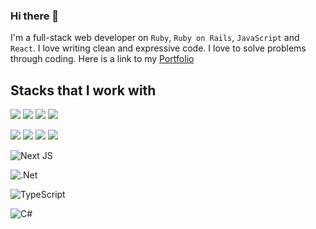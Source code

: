### Hi there 👋

I'm a full-stack web developer on `Ruby`, `Ruby on Rails`, `JavaScript` and `React`. I love writing clean and expressive code. I love to solve problems through coding.
Here is a link to my [Portfolio](https://taiwo2.github.io/portfolio/)


## Stacks that I work with

![](https://camo.githubusercontent.com/5d3b0191832237fcbfc6d4497524e8bb547c6bfc9eafb738d5205c629d202067/68747470733a2f2f696d672e736869656c64732e696f2f62616467652f68746d6c352532302d2532334533344632362e7376673f267374796c653d666f722d7468652d6261646765266c6f676f3d68746d6c35266c6f676f436f6c6f723d7768697465)
![](https://camo.githubusercontent.com/5ed492db9c79ad5990eda7dc80923377f0e7096b18a4d1e9b86c8987dc0e5aa5/68747470733a2f2f696d672e736869656c64732e696f2f62616467652f637373332532302d2532333135373242362e7376673f267374796c653d666f722d7468652d6261646765266c6f676f3d63737333266c6f676f436f6c6f723d7768697465)
![](https://camo.githubusercontent.com/62d37abe760867620e0baea1066303719d630a82936837ba7bff6b0c754e3c9f/68747470733a2f2f696d672e736869656c64732e696f2f62616467652f6a6176617363726970742532302d2532333332333333302e7376673f267374796c653d666f722d7468652d6261646765266c6f676f3d6a617661736372697074266c6f676f436f6c6f723d253233463744463145)
![](https://camo.githubusercontent.com/4484e4dad48ad3f432f9870d26623dddfd117188d2b59dd97bfe30ca54d92592/68747470733a2f2f696d672e736869656c64732e696f2f62616467652f727562792d2532334343333432442e7376673f267374796c653d666f722d7468652d6261646765266c6f676f3d72756279266c6f676f436f6c6f723d7768697465)


![](https://camo.githubusercontent.com/0568b5d46320f1e1940968211484c929aff66463cb1711f91bfa9e107b5d8d94/68747470733a2f2f696d672e736869656c64732e696f2f62616467652f7261696c732532302d2532334343303030302e7376673f267374796c653d666f722d7468652d6261646765266c6f676f3d727562792d6f6e2d7261696c73266c6f676f436f6c6f723d7768697465)
![](https://camo.githubusercontent.com/4e4a3b5c3e9c00501ec866e2f2466c5a6032f838aca5f2cf3b14450e39e8a2f0/68747470733a2f2f696d672e736869656c64732e696f2f62616467652f72656163742532302d2532333230323332612e7376673f267374796c653d666f722d7468652d6261646765266c6f676f3d7265616374266c6f676f436f6c6f723d253233363144414642)
![](https://camo.githubusercontent.com/11471bdc4fd1c7f2f1fe6c397c9096d597acc4397ac3e03d02dcdd5f05f1c508/68747470733a2f2f696d672e736869656c64732e696f2f62616467652f706f7374677265732d2532333331363139322e7376673f267374796c653d666f722d7468652d6261646765266c6f676f3d706f737467726573716c266c6f676f436f6c6f723d7768697465)
![](https://camo.githubusercontent.com/c733735b3d10e64e1efd1eeeb5bc66af1af5d8628caa1ee64939d97d91d73ed7/68747470733a2f2f696d672e736869656c64732e696f2f62616467652f2d536173732d2532334343363639393f7374796c653d666c61742d737175617265266c6f676f3d73617373266c6f676f436f6c6f723d666666666666)

![Next JS](https://img.shields.io/badge/Next-black?style=for-the-badge&logo=next.js&logoColor=white)

![.Net](https://img.shields.io/badge/.NET-5C2D91?style=for-the-badge&logo=.net&logoColor=white)

![TypeScript](https://img.shields.io/badge/typescript-%23007ACC.svg?style=for-the-badge&logo=typescript&logoColor=white)

![C#](https://img.shields.io/badge/c%23-%23239120.svg?style=for-the-badge&logo=c-sharp&logoColor=white)
